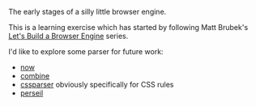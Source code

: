 The early stages of a silly little browser engine.

This is a learning exercise which has started by following Matt Brubek's [Let's Build a Browser Engine](https://limpet.net/mbrubeck/2014/08/08/toy-layout-engine-1.html) series.

I'd like to explore some parser for future work:
* [now](https://github.com/Geal/nom)
* [combine](https://github.com/Marwes/combine)
* [cssparser](https://crates.io/crates/cssparser) obviously specifically for CSS rules
* [perseil](https://github.com/shepmaster/peresil)
